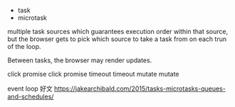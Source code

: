 + task
+ microtask

multiple task sources which guarantees execution order within that source,
but the browser gets to pick which source to take a task from on each trun of the loop.

Between tasks, the browser may render updates.

click
promise
click
promise
timeout
timeout
mutate
mutate

event loop 好文
https://jakearchibald.com/2015/tasks-microtasks-queues-and-schedules/
